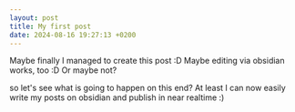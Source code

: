 ```yaml
---
layout: post
title: My first post
date: 2024-08-16 19:27:13 +0200
---
```


Maybe finally I managed to create this post :D 
Maybe editing via obsidian works, too :D
Or maybe not?

so let's see what is going to happen on this end?
At least I can now easily write my posts on obsidian and publish in near realtime :)